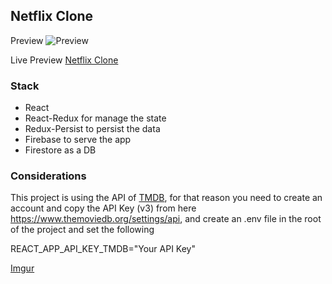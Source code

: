 ## Netflix Clone

Preview 
![Preview](src/assets/videos/preview.gif)

Live Preview [Netflix Clone](https://movie-app-f10d3.web.app)

### Stack

- React
- React-Redux for manage the state
- Redux-Persist to persist the data
- Firebase to serve the app
- Firestore as a DB

### Considerations

This project is using the API of [TMDB](https://www.themoviedb.org/), for that reason you need to create an account and copy the API Key (v3) from here https://www.themoviedb.org/settings/api, and create an .env file in the root of the project and set the following

REACT_APP_API_KEY_TMDB="Your API Key"

[Imgur](https://i.imgur.com/TO0j3Cw.png)
